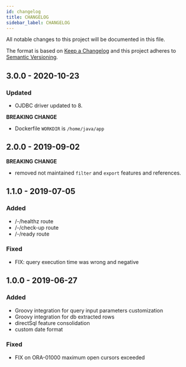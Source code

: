 ```yaml
---
id: changelog
title: CHANGELOG
sidebar_label: CHANGELOG
---
```


<!--
WARNING: this file was automatically generated by Mia-Platform Doc Aggregator.
DO NOT MODIFY IT BY HAND.
Instead, modify the source file and run the aggregator to regenerate this file.
-->

All notable changes to this project will be documented in this file.

The format is based on [Keep a Changelog](http://keepachangelog.com/en/1.0.0/)
and this project adheres to [Semantic Versioning](http://semver.org/spec/v2.0.0.html).

## 3.0.0 - 2020-10-23

### Updated

- OJDBC driver updated to 8.

**BREAKING CHANGE**

- Dockerfile `WORKDIR` is `/home/java/app`

## 2.0.0 - 2019-09-02

**BREAKING CHANGE**

- removed not maintained `filter` and `export` features and references.

## 1.1.0 - 2019-07-05
### Added
- /-/healthz route
- /-/check-up route
- /-/ready route
### Fixed
- FIX: query execution time was wrong and negative
## 1.0.0 - 2019-06-27
### Added
- Groovy integration for query input parameters customization
- Groovy integration for db extracted rows
- directSql feature consolidation
- custom date format
### Fixed
- FIX on ORA-01000 maximum open cursors exceeded
